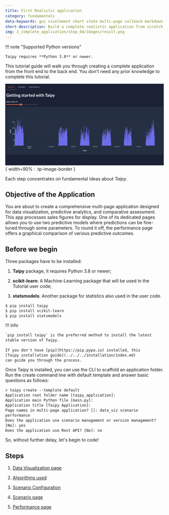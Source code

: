 ```yaml
---
title: First Realistic application
category: fundamentals
data-keywords: gui vizelement chart state multi-page callback markdown scenario task storage_type scope datanode configuration
short-description: Build a complete realistic application from scratch from back-end to front-end.
img: 3_complete_application/step_04/images/result.png
---
```

!!! note "Supported Python versions"

    Taipy requires **Python 3.8** or newer.

This tutorial guide will walk you through creating a complete application from the front end to
the back end. You don't need any prior knowledge to complete this tutorial.

![Tutorial application](step_01/images/overview.gif){ width=90% : .tp-image-border }

Each step concentrates on fundamental ideas about *Taipy*.

## Objective of the Application

You are about to create a comprehensive multi-page application designed for data visualization,
predictive analytics, and comparative assessment. This app processes sales figures for display.
One of its dedicated pages allows you to use two predictive models where predictions can be
fine-tuned through some parameters. To round it off, the performance page offers a graphical
comparison of various predictive outcomes.

## Before we begin

Three packages have to be installed:

 1. **Taipy** package, it requires Python 3.8 or newer;

 2. **scikit-learn**: A Machine-Learning package that will be used in the Tutorial user code;

 3. **statsmodels**: Another package for statistics also used in the user code.

``` console
$ pip install taipy
$ pip install scikit-learn
$ pip install statsmodels
```

!!! info

    `pip install taipy` is the preferred method to install the latest stable version of Taipy.

    If you don't have [pip](https://pip.pypa.io) installed, this
    [Taipy installation guide](../../../installation/index.md)
    can guide you through the process.


Once Taipy is installed, you can use the CLI to scaffold an application folder. Run the create
command line with default template and answer basic questions as follows:

``` console
> taipy create --template default
Application root folder name [taipy_application]:
Application main Python file [main.py]:
Application title [Taipy Application]:
Page names in multi-page application? []: data_viz scenario performance
Does the application use scenario management or version management? [No]: yes
Does the application use Rest API? [No]: no
```

So, without further delay, let's begin to code!

## Steps

1. [Data Visualization page](step_01/step_01.md)

2. [Algorithms used](step_02/step_02.md)

3. [Scenario Configuration](step_03/step_03.md)

4. [Scenario page](step_04/step_04.md)

5. [Performance page](step_05/step_05.md)
